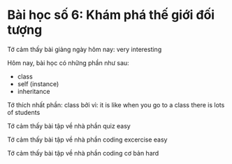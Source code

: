 # Bài học số 6: Khám phá thế giới đối tượng

Tớ cảm thấy bài giảng ngày hôm nay: very interesting

Hôm nay, bài học có những phần như sau:
- class
- self (instance)
- inheritance

Tớ thích nhất phần: class bởi vì: it is like when you go to a class there is lots of students

Tớ cảm thấy bài tập về nhà phần quiz easy

Tớ cảm thấy bài tập về nhà phần coding excercise easy

Tớ cảm thấy bài tập về nhà phần coding cơ bản hard
